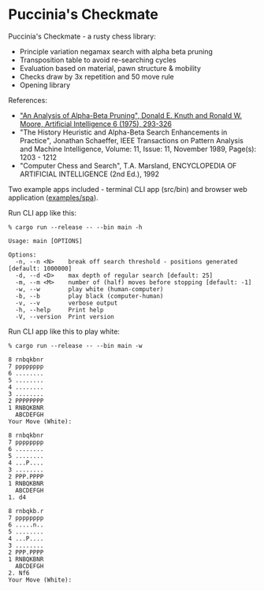 # Puccinia's Checkmate

Puccinia's Checkmate - a rusty chess library:
* Principle variation negamax search with alpha beta pruning
* Transposition table to avoid re-searching cycles
* Evaluation based on material, pawn structure & mobility
* Checks draw by 3x repetition and 50 move rule
* Opening library

References:
* ["An Analysis of Alpha-Beta Pruning", Donald E. Knuth and Ronald W. Moore, Artificial Intelligence 6 (1975), 293-326](http://www-public.telecom-sudparis.eu/~gibson/Teaching/Teaching-ReadingMaterial/KnuthMoore75.pdf) 
* "The History Heuristic and Alpha-Beta Search Enhancements in Practice", Jonathan Schaeffer, IEEE Transactions on Pattern Analysis and Machine Intelligence, Volume: 11, Issue: 11, November 1989, Page(s): 1203 - 1212
* "Computer Chess and Search", T.A. Marsland, ENCYCLOPEDIA OF ARTIFICIAL INTELLIGENCE (2nd Ed.), 1992

Two example apps included - terminal CLI app (src/bin) and browser web application ([examples/spa](https://github.com/jesper-olsen/puccinia_s_checkmate/tree/main/examples/spa)).

Run CLI app like this: 

```
% cargo run --release -- --bin main -h 

Usage: main [OPTIONS]

Options:
  -n, --n <N>    break off search threshold - positions generated [default: 1000000]
  -d, --d <D>    max depth of regular search [default: 25]
  -m, --m <M>    number of (half) moves before stopping [default: -1]
  -w, --w        play white (human-computer)
  -b, --b        play black (computer-human)
  -v, --v        verbose output
  -h, --help     Print help
  -V, --version  Print version

```

Run CLI app like this to play white:
```
% cargo run --release -- --bin main -w 

8 rnbqkbnr
7 pppppppp
6 ........
5 ........
4 ........
3 ........
2 PPPPPPPP
1 RNBQKBNR
  ABCDEFGH
Your Move (White):

8 rnbqkbnr
7 pppppppp
6 ........
5 ........
4 ...P....
3 ........
2 PPP.PPPP
1 RNBQKBNR
  ABCDEFGH
1. d4

8 rnbqkb.r
7 pppppppp
6 .....n..
5 ........
4 ...P....
3 ........
2 PPP.PPPP
1 RNBQKBNR
  ABCDEFGH
2. Nf6
Your Move (White):
```
